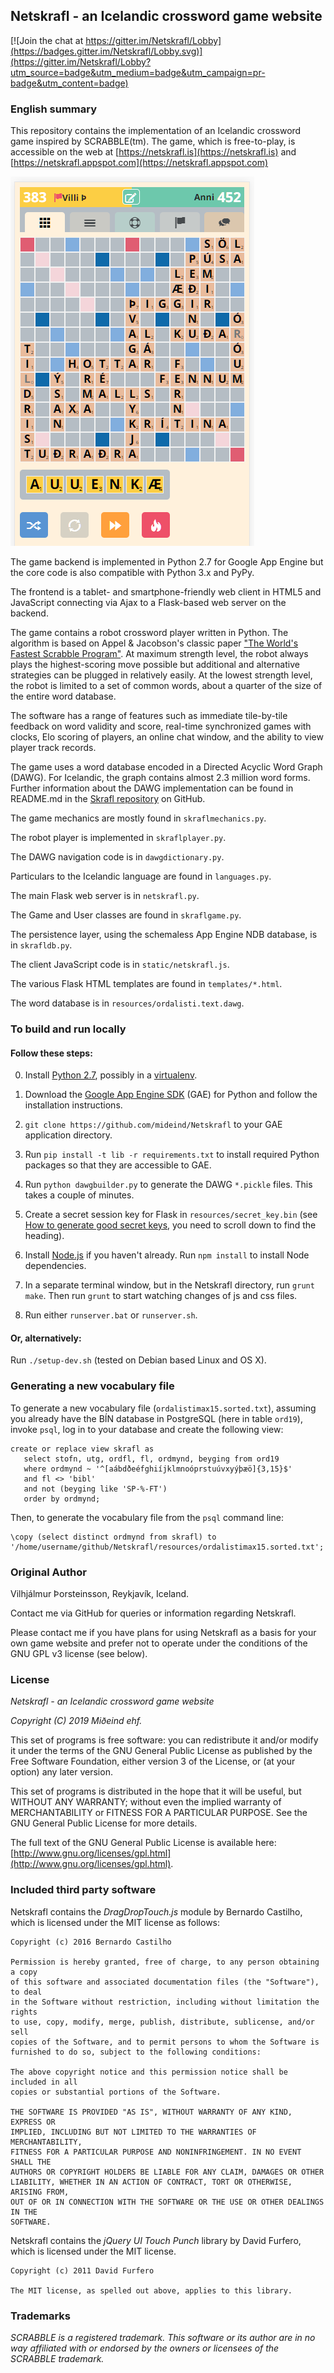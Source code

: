 ## Netskrafl - an Icelandic crossword game website

[![Join the chat at https://gitter.im/Netskrafl/Lobby](https://badges.gitter.im/Netskrafl/Lobby.svg)](https://gitter.im/Netskrafl/Lobby?utm_source=badge&utm_medium=badge&utm_campaign=pr-badge&utm_content=badge)

### English summary

This repository contains the implementation of an Icelandic crossword game
inspired by SCRABBLE(tm).
The game, which is free-to-play, is accessible on the web at [https://netskrafl.is](https://netskrafl.is) and
[https://netskrafl.appspot.com](https://netskrafl.appspot.com)

![Screenshot from mobile UI](/resources/ScreencapMobile.PNG?raw=true "Screenshot from mobile UI")

The game backend is implemented in Python 2.7 for Google App Engine but the core code is also
compatible with Python 3.x and PyPy.

The frontend is a tablet- and smartphone-friendly web client in HTML5 and JavaScript connecting
via Ajax to a Flask-based web server on the backend.

The game contains a robot crossword player written in Python. The algorithm is based
on Appel & Jacobson's classic paper
["The World's Fastest Scrabble Program"](http://www.cs.cmu.edu/afs/cs/academic/class/15451-s06/www/lectures/scrabble.pdf).
At maximum strength level, the robot always plays the highest-scoring move possible but additional and
alternative strategies can be plugged in relatively easily. At the lowest strength level, the
robot is limited to a set of common words, about a quarter of the size of the entire word database.

The software has a range of features such as immediate tile-by-tile feedback on word validity and score,
real-time synchronized games with clocks, Elo scoring of players, an online chat window,
and the ability to view player track records.

The game uses a word database encoded in a Directed Acyclic Word Graph (DAWG).
For Icelandic, the graph contains almost 2.3 million word forms. Further information
about the DAWG implementation can be found in README.md in the
[Skrafl repository](https://github.com/vthorsteinsson/Skrafl) on GitHub.

The game mechanics are mostly found in ```skraflmechanics.py```.

The robot player is implemented in ```skraflplayer.py```.

The DAWG navigation code is in ```dawgdictionary.py```.

Particulars to the Icelandic language are found in ```languages.py```.

The main Flask web server is in ```netskrafl.py```.

The Game and User classes are found in ```skraflgame.py```.

The persistence layer, using the schemaless App Engine NDB database, is in ```skrafldb.py```.

The client JavaScript code is in ```static/netskrafl.js```.

The various Flask HTML templates are found in ```templates/*.html```.

The word database is in ```resources/ordalisti.text.dawg```.


### To build and run locally

#### Follow these steps:

0. Install [Python 2.7](https://www.python.org/downloads/release/python-2711/), possibly in a [virtualenv](https://pypi.python.org/pypi/virtualenv).

1. Download the [Google App Engine SDK](https://cloud.google.com/appengine/downloads) (GAE) for Python
and follow the installation instructions.

2. ```git clone https://github.com/mideind/Netskrafl``` to your GAE application directory.

3. Run ```pip install -t lib -r requirements.txt``` to install required Python packages so that they
are accessible to GAE.

4. Run ```python dawgbuilder.py``` to generate the DAWG ```*.pickle``` files. This takes a couple of minutes.

5. Create a secret session key for Flask in `resources/secret_key.bin` (see
[How to generate good secret keys](http://flask.pocoo.org/docs/0.10/quickstart/), you need to scroll down
to find the heading).

6. Install [Node.js](https://nodejs.org/en/download/) if you haven't already. Run ```npm install``` to install
Node dependencies.

7. In a separate terminal window, but in the Netskrafl directory, run ```grunt make```. Then run ```grunt```
to start watching changes of js and css files.

8. Run either ```runserver.bat``` or ```runserver.sh```.

#### Or, alternatively:

Run ```./setup-dev.sh``` (tested on Debian based Linux and OS X).


### Generating a new vocabulary file

To generate a new vocabulary file (```ordalistimax15.sorted.txt```), assuming you already
have the BÍN database in PostgreSQL (here in table ```ord19```), invoke ```psql```, log in
to your database and create the following view:

```
create or replace view skrafl as
   select stofn, utg, ordfl, fl, ordmynd, beyging from ord19
   where ordmynd ~ '^[aábdðeéfghiíjklmnoóprstuúvxyýþæö]{3,15}$'
   and fl <> 'bibl'
   and not (beyging like 'SP-%-FT')
   order by ordmynd;
```

Then, to generate the vocabulary file from the ```psql``` command line:

```
\copy (select distinct ordmynd from skrafl) to '/home/username/github/Netskrafl/resources/ordalistimax15.sorted.txt';
```


### Original Author
Vilhjálmur Þorsteinsson, Reykjavík, Iceland.

Contact me via GitHub for queries or information regarding Netskrafl.

Please contact me if you have plans for using Netskrafl as a basis for your
own game website and prefer not to operate under the conditions of the GNU GPL v3
license (see below).

### License

*Netskrafl - an Icelandic crossword game website*

*Copyright (C) 2019 Miðeind ehf.*

This set of programs is free software: you can redistribute it and/or modify
it under the terms of the GNU General Public License as published by
the Free Software Foundation, either version 3 of the License, or
(at your option) any later version.

This set of programs is distributed in the hope that it will be useful,
but WITHOUT ANY WARRANTY; without even the implied warranty of
MERCHANTABILITY or FITNESS FOR A PARTICULAR PURPOSE.  See the
GNU General Public License for more details.

The full text of the GNU General Public License is available here:
[http://www.gnu.org/licenses/gpl.html](http://www.gnu.org/licenses/gpl.html).

### Included third party software

Netskrafl contains the *DragDropTouch.js* module by Bernardo Castilho,
which is licensed under the MIT license as follows:

	Copyright (c) 2016 Bernardo Castilho

	Permission is hereby granted, free of charge, to any person obtaining a copy
	of this software and associated documentation files (the "Software"), to deal
	in the Software without restriction, including without limitation the rights
	to use, copy, modify, merge, publish, distribute, sublicense, and/or sell
	copies of the Software, and to permit persons to whom the Software is
	furnished to do so, subject to the following conditions:

	The above copyright notice and this permission notice shall be included in all
	copies or substantial portions of the Software.

	THE SOFTWARE IS PROVIDED "AS IS", WITHOUT WARRANTY OF ANY KIND, EXPRESS OR
	IMPLIED, INCLUDING BUT NOT LIMITED TO THE WARRANTIES OF MERCHANTABILITY,
	FITNESS FOR A PARTICULAR PURPOSE AND NONINFRINGEMENT. IN NO EVENT SHALL THE
	AUTHORS OR COPYRIGHT HOLDERS BE LIABLE FOR ANY CLAIM, DAMAGES OR OTHER
	LIABILITY, WHETHER IN AN ACTION OF CONTRACT, TORT OR OTHERWISE, ARISING FROM,
	OUT OF OR IN CONNECTION WITH THE SOFTWARE OR THE USE OR OTHER DEALINGS IN THE
	SOFTWARE.

Netskrafl contains the *jQuery UI Touch Punch* library by David Furfero, which
is licensed under the MIT license.

	Copyright (c) 2011 David Furfero

	The MIT license, as spelled out above, applies to this library.

### Trademarks

*SCRABBLE is a registered trademark. This software or its author are in no way affiliated
with or endorsed by the owners or licensees of the SCRABBLE trademark.*
